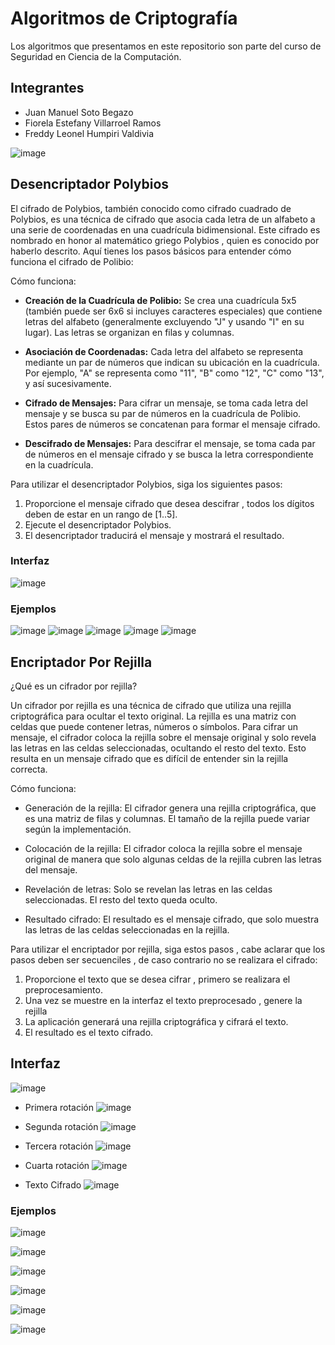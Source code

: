 # Algoritmos de Criptografía

Los algoritmos que presentamos en este repositorio son parte del curso de Seguridad en Ciencia de la Computación.

## Integrantes

- Juan Manuel Soto Begazo
- Fiorela Estefany Villarroel Ramos
- Freddy Leonel Humpiri Valdivia

![image](https://github.com/MJSoto123/Seguridad_Criptografia/assets/79772873/a99ed249-faba-42ea-8217-ba0c068c2589)


## Desencriptador Polybios
El cifrado de Polybios, también conocido como cifrado cuadrado de Polybios, es una técnica de cifrado que asocia cada letra de un alfabeto a una serie de coordenadas en una cuadrícula bidimensional. Este cifrado es nombrado en honor al matemático griego Polybios , quien es conocido por haberlo descrito.
Aquí tienes los pasos básicos para entender cómo funciona el cifrado de Polibio:

Cómo funciona:

- **Creación de la Cuadrícula de Polibio:** Se crea una cuadrícula 5x5 (también puede ser 6x6 si incluyes caracteres especiales) que contiene letras del alfabeto (generalmente excluyendo "J" y usando "I" en su lugar). Las letras se organizan en filas y columnas.

- **Asociación de Coordenadas:** Cada letra del alfabeto se representa mediante un par de números que indican su ubicación en la cuadrícula. Por ejemplo, "A" se representa como "11", "B" como "12", "C" como "13", y así sucesivamente.
  
- **Cifrado de Mensajes:** Para cifrar un mensaje, se toma cada letra del mensaje y se busca su par de números en la cuadrícula de Polibio. Estos pares de números se concatenan para formar el mensaje cifrado.

- **Descifrado de Mensajes:** Para descifrar el mensaje, se toma cada par de números en el mensaje cifrado y se busca la letra correspondiente en la cuadrícula.

Para utilizar el desencriptador Polybios, siga los siguientes pasos:

1. Proporcione el mensaje cifrado que desea descifrar , todos los dígitos deben de estar en un rango de [1..5].
2. Ejecute el desencriptador Polybios.
3. El desencriptador traducirá el mensaje y mostrará el resultado.

### Interfaz 

![image](https://github.com/MJSoto123/Seguridad_Criptografia/assets/79772873/28557be3-eb8e-4ff6-ad90-e5320494dc36)

### Ejemplos

![image](https://github.com/MJSoto123/Seguridad_Criptografia/assets/79772873/f232026e-f9b1-4e52-aebe-62b83e7b3f58)
![image](https://github.com/MJSoto123/Seguridad_Criptografia/assets/79772873/c9d86b4a-d7d6-4bc7-a884-d358d738f15d)
![image](https://github.com/MJSoto123/Seguridad_Criptografia/assets/79772873/daff8d9a-e672-4476-9f64-757d4f5bbc53)
![image](https://github.com/MJSoto123/Seguridad_Criptografia/assets/79772873/0de868f9-e3a1-426b-88dd-90c4532c75b5)
![image](https://github.com/MJSoto123/Seguridad_Criptografia/assets/79772873/287427f7-ad61-4bdb-8078-9d7be51ca066)


## Encriptador Por Rejilla

¿Qué es un cifrador por rejilla?

Un cifrador por rejilla es una técnica de cifrado que utiliza una rejilla criptográfica para ocultar el texto original. La rejilla es una matriz con celdas que puede contener letras, números o símbolos. Para cifrar un mensaje, el cifrador coloca la rejilla sobre el mensaje original y solo revela las letras en las celdas seleccionadas, ocultando el resto del texto. Esto resulta en un mensaje cifrado que es difícil de entender sin la rejilla correcta.

Cómo funciona:

- Generación de la rejilla: El cifrador genera una rejilla criptográfica, que es una matriz de filas y columnas. El tamaño de la rejilla puede variar según la implementación.

- Colocación de la rejilla: El cifrador coloca la rejilla sobre el mensaje original de manera que solo algunas celdas de la rejilla cubren las letras del mensaje.

- Revelación de letras: Solo se revelan las letras en las celdas seleccionadas. El resto del texto queda oculto.

- Resultado cifrado: El resultado es el mensaje cifrado, que solo muestra las letras de las celdas seleccionadas en la rejilla.

Para utilizar el encriptador por rejilla, siga estos pasos , cabe aclarar que los pasos deben ser secuenciles , de caso contrario no se realizara el cifrado:

1. Proporcione el texto que se desea cifrar , primero se realizara el preprocesamiento.
2. Una vez se muestre en la interfaz el texto preprocesado , genere la rejilla
3. La aplicación generará una rejilla criptográfica y cifrará el texto.
4. El resultado es el texto cifrado.

## Interfaz
![image](https://github.com/MJSoto123/Seguridad_Criptografia/assets/79772873/747d5f65-d551-4530-aa65-bf4b68e33b04)

- Primera rotación
![image](https://github.com/MJSoto123/Seguridad_Criptografia/assets/79772873/4b181a76-29de-4f28-83ac-a50702cd114e)

- Segunda rotación
![image](https://github.com/MJSoto123/Seguridad_Criptografia/assets/79772873/09cafd94-bbee-40c5-95ce-bcedcdf55cc6)

- Tercera rotación
![image](https://github.com/MJSoto123/Seguridad_Criptografia/assets/79772873/3c01fa9a-bc4c-4bfa-9126-77c373a6bda3)

- Cuarta rotación 
![image](https://github.com/MJSoto123/Seguridad_Criptografia/assets/79772873/5b0faa40-6516-4801-8d68-446d5fa18555)

- Texto Cifrado
![image](https://github.com/MJSoto123/Seguridad_Criptografia/assets/79772873/585dcdd0-b93f-44a7-a624-ec3dca3f793a)

### Ejemplos

![image](https://github.com/MJSoto123/Seguridad_Criptografia/assets/79772873/ffe1aa3a-ad10-47b3-a52a-5a32fa430cac)

![image](https://github.com/MJSoto123/Seguridad_Criptografia/assets/79772873/4d8f734c-cdbe-43b5-bb02-94ad2d74f0c1)

![image](https://github.com/MJSoto123/Seguridad_Criptografia/assets/79772873/ade0aa79-b923-457e-bb0a-3836dea60083)

![image](https://github.com/MJSoto123/Seguridad_Criptografia/assets/79772873/6fac4f51-2d62-453f-8f25-a7b3f393eb8d)

![image](https://github.com/MJSoto123/Seguridad_Criptografia/assets/79772873/efa688bf-dd69-4769-a39d-83ed89a35183)

![image](https://github.com/MJSoto123/Seguridad_Criptografia/assets/79772873/e87a698b-fdbf-432b-bffa-94055f6de44c)
